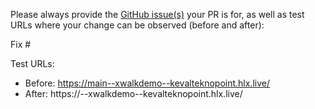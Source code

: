 Please always provide the [GitHub issue(s)](../issues) your PR is for, as well as test URLs where your change can be observed (before and after):

Fix #<gh-issue-id>

Test URLs:
- Before: https://main--xwalkdemo--kevalteknopoint.hlx.live/
- After: https://<branch>--xwalkdemo--kevalteknopoint.hlx.live/

